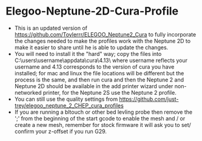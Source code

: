 # Elegoo-Neptune-2D-Cura-Profile

*  This is an updated version of https://github.com/Toylerrr/ELEGOO_Neptune2_Cura to fully incorporate the changes needed to make the profiles work with the Neptune 2D to make it easier to share until he is able to update the changes. 
*  You will need to install it the "hard" way; copy the files into C:\users\username\appdata\cura\4.13\  where username reflects your username and 4.13 corresponds to the version of cura you have installed; for mac and linux the file locations will be different but the process is the same, and then run cura and then the Neptune 2 and Neptune 2D should be available in the add printer wizard under non-networked printer, for the Neptune 2S use the Neptune 2 profile.
*  You can still use the quality settings from https://github.com/just-trey/elegoo_neptune_2_CHEP_cura_profiles
*  If you are running a bltouch or other bed levling probe then remove the ';' from the beginning of the start gcode to enable the mesh and / or create a new mesh, remember for stock firmware it will ask you to set/ confirm your z-offset if you run G29.
